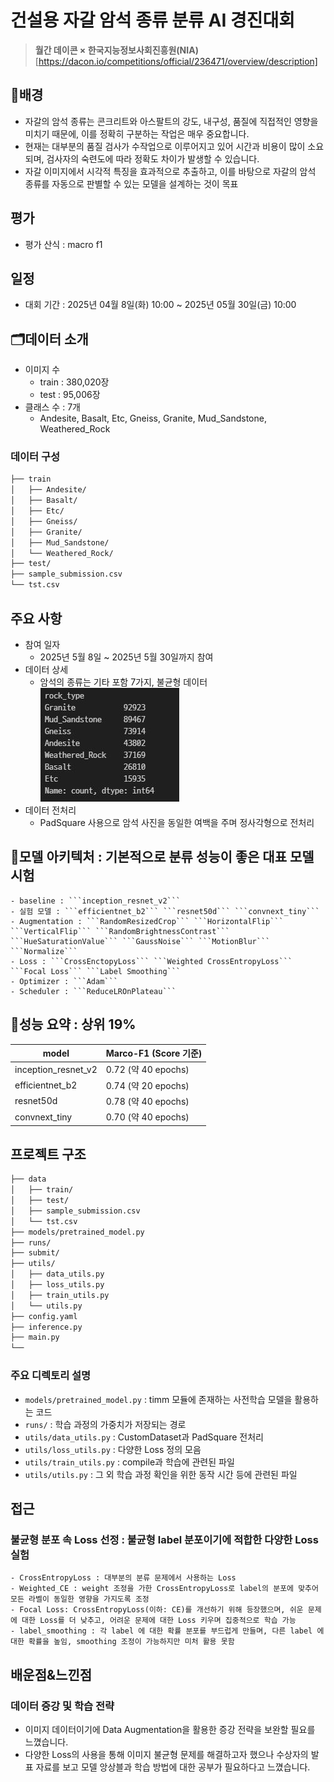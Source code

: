 # 건설용 자갈 암석 종류 분류 AI 경진대회
>**월간 데이콘 × 한국지능정보사회진흥원(NIA)**[https://dacon.io/competitions/official/236471/overview/description]
## 📌배경
- 자갈의 암석 종류는 콘크리트와 아스팔트의 강도, 내구성, 품질에 직접적인 영향을 미치기 때문에, 이를 정확히 구분하는 작업은 매우 중요합니다.
- 현재는 대부분의 품질 검사가 수작업으로 이루어지고 있어 시간과 비용이 많이 소요되며, 검사자의 숙련도에 따라 정확도 차이가 발생할 수 있습니다.
- 자갈 이미지에서 시각적 특징을 효과적으로 추출하고, 이를 바탕으로 자갈의 암석 종류를 자동으로 판별할 수 있는 모델을 설계하는 것이 목표

## 평가
- 평가 산식 : macro f1

## 일정
- 대회 기간 : 2025년 04월 8일(화) 10:00 ~ 2025년 05월 30일(금) 10:00

## 🗂데이터 소개
- 이미지 수
    - train : 380,020장
    - test : 95,006장
- 클래스 수 : 7개
    - Andesite, Basalt, Etc, Gneiss, Granite, Mud_Sandstone, Weathered_Rock
### 데이터 구성
```bash
├── train
│   ├── Andesite/
│   ├── Basalt/
│   ├── Etc/
│   ├── Gneiss/
│   ├── Granite/
│   ├── Mud_Sandstone/
│   └── Weathered_Rock/
├── test/
├── sample_submission.csv
└── tst.csv
```

## 주요 사항
- 참여 일자
    - 2025년 5월 8일 ~ 2025년 5월 30일까지 참여
- 데이터 상세
    - 암석의 종류는 기타 포함 7가지, 불균형 데이터
    ![alt text](images/label.jpg)
- 데이터 전처리
    - PadSquare 사용으로 암석 사진을 동일한 여백을 주며 정사각형으로 전처리

## 🧠모델 아키텍처 : 기본적으로 분류 성능이 좋은 대표 모델 시험
    - baseline : ```inception_resnet_v2```
    - 실험 모델 : ```efficientnet_b2``` ```resnet50d``` ```convnext_tiny```
    - Augmentation : ```RandomResizedCrop``` ```HorizontalFlip``` ```VerticalFlip``` ```RandomBrightnessContrast``` ```HueSaturationValue``` ```GaussNoise``` ```MotionBlur``` ```Normalize```
    - Loss : ```CrossEnctopyLoss``` ```Weighted CrossEntropyLoss``` ```Focal Loss``` ```Label Smoothing```
    - Optimizer : ```Adam```
    - Scheduler : ```ReduceLROnPlateau```

## 🏅성능 요약 : 상위 19%
|model|Marco-F1 (Score 기준)|
|---|---|
|inception_resnet_v2|0.72 (약 40 epochs)|
|efficientnet_b2|0.74 (약 20 epochs)|
|resnet50d|0.78 (약 40 epochs)|
|convnext_tiny|0.70 (약 40 epochs)|

## 프로젝트 구조
```bash
├── data
│   ├── train/
│   ├── test/
│   ├── sample_submission.csv
│   └── tst.csv
├── models/pretrained_model.py
├── runs/
├── submit/
├── utils/
│   ├── data_utils.py
│   ├── loss_utils.py
│   ├── train_utils.py
│   └── utils.py
├── config.yaml
├── inference.py
├── main.py
└── 
```
### 주요 디렉토리 설명
- ```models/pretrained_model.py``` : timm 모듈에 존재하는 사전학습 모델을 활용하는 코드
- ```runs/``` : 학습 과정의 가중치가 저장되는 경로
- ```utils/data_utils.py``` : CustomDataset과 PadSquare 전처리
- ```utils/loss_utils.py``` : 다양한 Loss 정의 모음
- ```utils/train_utils.py``` : compile과 학습에 관련된 파일
- ```utils/utils.py``` : 그 외 학습 과정 확인을 위한 동작 시간 등에 관련된 파일

## 접근
### 불균형 분포 속 Loss 선정 : 불균형 label 분포이기에 적합한 다양한 Loss 실험
    - CrossEntropyLoss : 대부분의 분류 문제에서 사용하는 Loss
    - Weighted_CE : weight 조정을 가한 CrossEntropyLoss로 label의 분포에 맞추어 모든 라벨이 동일한 영향을 가지도록 조정
    - Focal Loss: CrossEntropyLoss(이하: CE)를 개선하기 위해 등장했으며, 쉬운 문제에 대한 Loss를 더 낮추고, 어려운 문제에 대한 Loss 키우며 집중적으로 학습 가능
    - label_smoothing : 각 label 에 대한 확률 분포를 부드럽게 만들며, 다른 label 에 대한 확률을 높임, smoothing 조정이 가능하지만 미처 활용 못함

## 배운점&느낀점
### 데이터 증강 및 학습 전략
- 이미지 데이터이기에 Data Augmentation을 활용한 증강 전략을 보완할 필요를 느꼈습니다.
- 다양한 Loss의 사용을 통해 이미지 불균형 문제를 해결하고자 했으나 수상자의 발표 자료를 보고 모델 앙상블과 학습 방법에 대한 공부가 필요하다고 느꼈습니다.